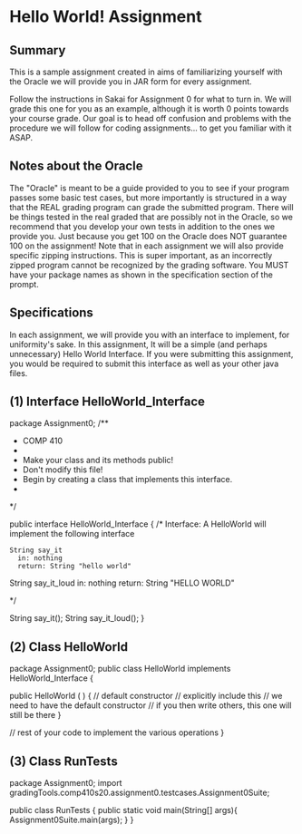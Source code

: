 # Hello World! Assignment


## Summary
This is a sample assignment created in aims of familiarizing yourself with the Oracle we will provide you in JAR form for every assignment.

Follow the instructions in Sakai for Assignment 0 for what to turn in. We will grade this one for you as an example, although it is worth 0 points towards your course grade. Our goal is to head off confusion and problems with the procedure we will follow for coding assignments... to get you familiar with it ASAP.


## Notes about the Oracle
The "Oracle" is meant to be a guide provided to you to see if your program passes some basic test cases, but more importantly is structured in a way that the REAL grading program can grade the submitted program. There will be things tested in the real graded that are possibly not in the Oracle, so we recommend that you develop your own tests in addition to the ones we provide you. Just because you get 100 on the Oracle does NOT guarantee 100 on the assignment! Note that in each assignment we will also provide specific zipping instructions. This is super important, as an incorrectly zipped program cannot be recognized by the grading software. You MUST have your package names as shown in the specification section of the prompt.


## Specifications
In each assignment, we will provide you with an interface to implement, for uniformity's sake. In this assignment, It will be a simple (and perhaps unnecessary) Hello World Interface. If you were submitting this assignment, you would be required to submit this interface as well as your other java files.

## (1) Interface HelloWorld_Interface
package Assignment0;
/**
 * COMP 410
 *
 * Make your class and its methods public!
 * Don't modify this file!
 * Begin by creating a class that implements this interface.
 *
*/

public interface HelloWorld_Interface {
  /*
    Interface: A HelloWorld will implement the following interface

    String say_it
      in: nothing
      return: String "hello world"
        
  String say_it_loud
    in: nothing
    return: String "HELLO WORLD"
  
  */


  String say_it();
  String say_it_loud();
}
## (2) Class HelloWorld
package Assignment0;
public class HelloWorld implements HelloWorld_Interface {


  public HelloWorld ( ) { // default constructor
    // explicitly include this
    // we need to have the default constructor
    // if you then write others, this one will still be there
  }
  
  // rest of your code to implement the various operations
}
## (3) Class RunTests
package Assignment0;
import gradingTools.comp410s20.assignment0.testcases.Assignment0Suite;

public class RunTests {
  public static void main(String[] args){
    Assignment0Suite.main(args);
  }
}
